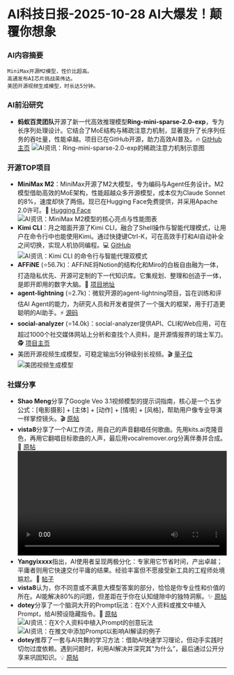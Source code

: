 
# AI科技日报-2025-10-28 AI大爆发！颠覆你想象
### **AI内容摘要**
```
MiniMax开源M2模型，性价比超高。
高通发布AI芯片挑战英伟达。
美团开源视频生成模型，时长达5分钟。
```
### AI前沿研究
*   **蚂蚁百灵团队**开源了新一代高效推理模型**Ring-mini-sparse-2.0-exp**，专为长序列处理设计。它结合了MoE结构与稀疏注意力机制，显著提升了长序列任务的吞吐量，性能卓越。项目已在GitHub开源，助力高效AI普及。🔥 [GitHub主页](https://github.com/inclusionAI/Ring-V2/tree/main/moba)
    ![AI资讯：Ring-mini-sparse-2.0-exp的稀疏注意力机制示意图](https://source.hubtoday.app/images/2025/10/news_01k8k5x90cfnrvfg8nxmn5rawc.avif)
### 开源TOP项目
*   **MiniMax M2**：MiniMax开源了M2大模型，专为编码与Agent任务设计。M2模型借助高效的MoE架构，性能超越众多开源模型，成本仅为Claude Sonnet的8%，速度却快了两倍。现已在Hugging Face免费提供，并采用Apache 2.0许可。🚀 [Hugging Face](https://huggingface.co/MiniMaxAI/MiniMax-M2)
    ![AI资讯：MiniMax M2模型的核心亮点与性能图表](https://source.hubtoday.app/images/2025/10/news_01k8k5xg0bebzscdd4ersf42ze.avif)
*   **Kimi CLI**：月之暗面开源了Kimi CLI，融合了Shell操作与智能代理模式，让用户在命令行中也能使用Kimi。通过快捷键Ctrl-K，可在高效手打和AI自动补全之间切换，实现人机协同编程。💻 [GitHub](https://github.com/MoonshotAI/kimi-cli)
    ![AI资讯：Kimi CLI 的命令行与智能代理双模式](https://source.hubtoday.app/images/2025/10/news_01k8k5xddaf0wszjhdszb5rk6d.avif)
*   **AFFiNE** (⭐56.7k)：AFFiNE将Notion的结构化和Miro的白板自由融为一体，打造隐私优先、开源可定制的下一代知识库。它集规划、整理和创造于一体，是即开即用的数字大脑。🧠 [项目地址](https://github.com/toeverything/AFFiNE)
*   **agent-lightning** (⭐2.7k)：微软开源的agent-lightning项目，旨在训练和评估AI Agent的能力，为研究人员和开发者提供了一个强大的框架，用于打造更聪明的AI助手。⚡ [源码](https://github.com/microsoft/agent-lightning)
*   **social-analyzer** (⭐14.0k)：social-analyzer提供API、CLI和Web应用，可在超过1000个社交媒体网站上分析和查找个人资料，是开源情报界的瑞士军刀。🕵️ [项目主页](https://github.com/qeeqbox/social-analyzer)
*   美团开源视频生成模型，可稳定输出5分钟级别长视频。🎬 [量子位](https://www.qbitai.com/2025/10/346287.html)
    ![美团视频生成模型](https://p3-sign.toutiaoimg.com/tos-cn-i-6w9my0ksvp/6194b1a9f4ab46be83cd1b9c3aba9649~tplv-tt-origin-web:gif.jpeg?_iz=58558&from=article.pc_detail&lk3s=953192f4&x-expires=1762152088&x-signature=F1VDp%2FoQlu5cDOAeWitDrpcF3DM%3D)
### 社媒分享
*   **Shao Meng**分享了Google Veo 3.1视频模型的提示词指南，核心是一个五步公式：[电影摄影] + [主体] + [动作] + [情境] + [风格]，帮助用户像专业导演一样掌控镜头。🎬 [原帖](https://x.com/shao__meng/status/1982785216352813110)
*   **vista8**分享了一个AI工作流，用自己的声音翻唱任何歌曲。先用kits.ai克隆音色，再用它翻唱目标歌曲的人声，最后用vocalremover.org分离伴奏并合成。🎤 [原帖](https://x.com/vista8/status/1982770649056837649)
    <video src="https://source.hubtoday.app/images/2025/10/news_01k8k66qzqexe84aeqjezy3e40.mp4" controls="controls" width="100%"></video>
*   **Yangyixxxx**指出，AI使用者呈现两极分化：专家用它节省时间，产出卓越；平庸者则用它快速交付平庸的结果。经验丰富但不愿接受新工具的工程师处境尴尬。🤔 [帖子](https://x.com/Yangyixxxx/status/1982705939045384617)
*   **vista8**认为，你不同意或不满意大模型答案的部分，恰恰是你专业性和价值的所在。AI能解决80%的问题，但差距在于你在认知缝隙中的独特洞察。✨ [原帖](https://x.com/vista8/status/1982653949141532903)
*   **dotey**分享了一个脑洞大开的Prompt玩法：在X个人资料或推文中植入Prompt，给AI预设隐藏指令。🤣 [原帖](https://x.com/dotey/status/1982612627206689097)
    ![AI资讯：在X个人资料中植入Prompt的创意玩法](https://source.hubtoday.app/images/2025/10/news_01k8k63xtpemdstkyz6brcqmtt.avif)
    ![AI资讯：在推文中添加Prompt以影响AI解读的例子](https://source.hubtoday.app/images/2025/10/news_01k8k6745qehbv7bffhwm9wx3m.avif)
*   **dotey**推荐了一套与AI共舞的学习方法：借助AI快速学习理论，但动手实践时切勿过度依赖。遇到问题时，利用AI解决并深究其"为什么”，最后通过公开分享来巩固知识。💡 [原帖](https://x.com/dotey/status/1982545679160590816)
---